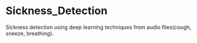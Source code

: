 # Sickness_Detection
Sickness detection using deep learning techniques from audio files(cough, sneeze, breathing).
